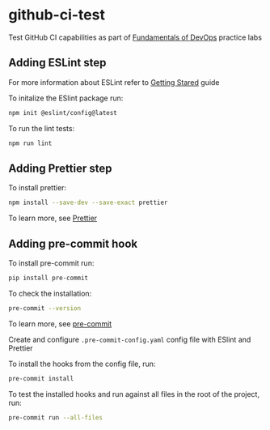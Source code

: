 # github-ci-test

Test GitHub CI capabilities as part of [Fundamentals of DevOps](https://www.gruntwork.io/fundamentals-of-devops) practice labs

## Adding ESLint step

For more information about ESLint refer to [Getting Stared](https://eslint.org/docs/latest/use/getting-started) guide

To initalize the ESlint package run:

```bash
npm init @eslint/config@latest
```

To run the lint tests:

```bash
npm run lint
```

## Adding Prettier step

To install prettier:

```bash
npm install --save-dev --save-exact prettier
```

To learn more, see [Prettier](https://prettier.io/docs/en/install)

## Adding pre-commit hook

To install pre-commit run:

```bash
pip install pre-commit
```

To check the installation:

```bash
pre-commit --version
```

To learn more, see [pre-commit](https://pre-commit.com/#install)

Create and configure `.pre-commit-config.yaml` config file with ESlint and Prettier

To install the hooks from the config file, run:

```bash
pre-commit install
```

To test the installed hooks and run against all files in the root of the project, run:

```bash
pre-commit run --all-files
```
